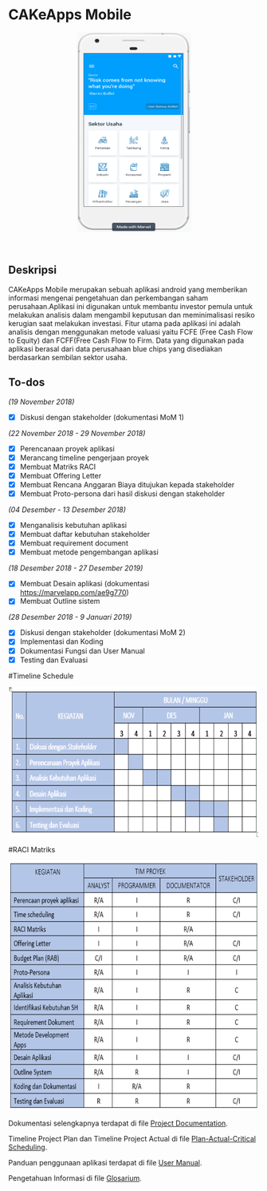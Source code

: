 # CAKeApps Mobile


<p align="center">
  <img width="230" height="400" src="https://github.com/SMTI-08/cake-mobile-apps/blob/master/dokumentasi/image/Test%20Image%201.png">
</p>


<br>

<h2>Deskripsi</h2>
CAKeApps Mobile merupakan sebuah aplikasi android yang memberikan informasi mengenai pengetahuan dan perkembangan saham perusahaan.Aplikasi ini digunakan untuk membantu investor pemula untuk melakukan analisis dalam mengambil keputusan dan meminimalisasi resiko kerugian saat melakukan investasi. Fitur utama pada aplikasi ini adalah analisis dengan menggunakan metode valuasi yaitu FCFE (Free Cash Flow to Equity) dan FCFF(Free Cash Flow to Firm. Data yang digunakan pada aplikasi berasal dari data perusahaan blue chips yang disediakan berdasarkan sembilan sektor usaha.

<br>

<h2>To-dos</h2>

*(19 November 2018)*
- [x] Diskusi dengan stakeholder (dokumentasi MoM 1)

*(22 November 2018 - 29 November 2018)*
- [x] Perencanaan proyek aplikasi
- [x] Merancang timeline pengerjaan proyek
- [x] Membuat Matriks RACI
- [x] Membuat Offering Letter
- [x] Membuat Rencana Anggaran Biaya ditujukan kepada stakeholder
- [x] Membuat Proto-persona dari hasil diskusi dengan stakeholder 

*(04 Desember - 13 Desember 2018)*
- [x] Menganalisis kebutuhan aplikasi
- [x] Membuat daftar kebutuhan stakeholder
- [x] Membuat requirement document
- [x] Membuat metode pengembangan aplikasi

*(18 Desember 2018 - 27 Desember 2019)*
- [x] Membuat Desain aplikasi (dokumentasi https://marvelapp.com/ae9g770)
- [x] Membuat Outline sistem

*(28 Desember 2018 - 9 Januari 2019)*
- [x] Diskusi dengan stakeholder (dokumentasi MoM 2)
- [x] Implementasi dan Koding
- [x] Dokumentasi Fungsi dan User Manual
- [x] Testing dan Evaluasi

#Timeline Schedule

<p align="center">
  <img width="500" height="300" src="https://github.com/SMTI-08/cake-mobile-apps/blob/master/dokumentasi/image/Timeline%20Schedule.png">
</p>

#RACI Matriks

<p align="center">
  <img width="600" height="500" src="https://github.com/SMTI-08/cake-mobile-apps/blob/master/dokumentasi/image/Raci%20Matriks.png">
</p>

Dokumentasi selengkapnya terdapat di file [Project Documentation](https://github.com/SMTI-08/cake-mobile-apps/blob/master/dokumentasi/Project%20Documentation.pdf).

Timeline Project Plan dan Timeline Project Actual di file [Plan-Actual-Critical Scheduling](https://github.com/SMTI-08/cake-mobile-apps/blob/master/dokumentasi/Plan-Actual-Critical%20Scheduling.xlsx).

Panduan penggunaan aplikasi terdapat di file [User Manual](https://github.com/SMTI-08/cake-mobile-apps/blob/master/dokumentasi/User%20Manual.pdf).

Pengetahuan Informasi di file [Glosarium](https://github.com/SMTI-08/cake-mobile-apps/blob/master/dokumentasi/Glosarium.pdf).


